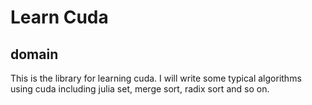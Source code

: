 # Learn Cuda
## domain
This is the library for learning cuda.
I will write some typical algorithms using cuda including julia set,
merge sort, radix sort and so on. 